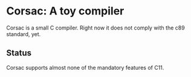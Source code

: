 # Corsac: A toy compiler

Corsac is a small C compiler.
Right now it does not comply with the c89 standard, yet.

## Status
Corsac supports almost none of the mandatory features of C11.